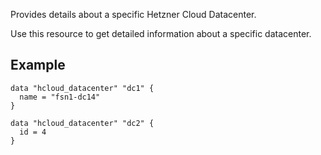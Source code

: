 Provides details about a specific Hetzner Cloud Datacenter. 

Use this resource to get detailed information about a specific datacenter.

## Example

```hcl
data "hcloud_datacenter" "dc1" {
  name = "fsn1-dc14"
}

data "hcloud_datacenter" "dc2" {
  id = 4
}
```
